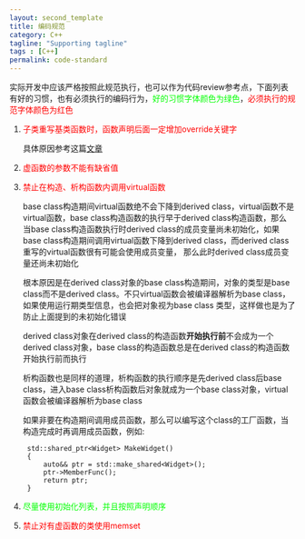 ```yaml
---
layout: second_template
title: 编码规范
category: C++
tagline: "Supporting tagline"
tags : [C++]
permalink: code-standard
---
```


[overload&override&hide]:/overload&override&hide

实际开发中应该严格按照此规范执行，也可以作为代码review参考点，下面列表有好的习惯，也有必须执行的编码行为，<font color="#00ff00">好的习惯字体颜色为绿色</font>，<font color="#ff0000">必须执行的规范字体颜色为红色</font>

1. <font color="#ff0000">子类重写基类函数时，函数声明后面一定增加override关键字</font>
	
	具体原因参考这篇[文章][overload&override&hide]

2. <font color="#ff0000">虚函数的参数不能有缺省值</font>

3. <font color="#ff0000">禁止在构造、析构函数内调用virtual函数</font>
	
	base class构造期间virtual函数绝不会下降到derived class，virtual函数不是virtual函数，base class构造函数的执行早于derived class构造函数，那么
	当base class构造函数执行时derived class的成员变量尚未初始化，如果base class构造期间调用virtual函数下降到derived class，而derived class重写的virtual函数很有可能会使用成员变量，
	那么此时derived class成员变量还尚未初始化
	
	根本原因是在derived class对象的base class构造期间，对象的类型是base class而不是derived class。不只virtual函数会被编译器解析为base class，如果使用运行期类型信息，也会把对象视为base class
	类型，这样做也是为了防止上面提到的未初始化错误
	
	derived class对象在derived class的构造函数**开始执行前**不会成为一个derived class对象，base class的构造函数总是在derived class的构造函数开始执行前而执行
	
	析构函数也是同样的道理，析构函数的执行顺序是先derived class后base class，进入base class析构函数后对象就成为一个base class对象，virtual函数会被编译器解析为base class
	
	如果非要在构造期间调用成员函数，那么可以编写这个class的工厂函数，当构造完成时再调用成员函数，例如:
	
		std::shared_ptr<Widget> MakeWidget()
		{
			auto&& ptr = std::make_shared<Widget>();
			ptr->MemberFunc();
			return ptr;
		}
	
	
4. <font color="#00ff00">尽量使用初始化列表，并且按照声明顺序</font>

5. <font color="#ff0000">禁止对有虚函数的类使用memset</font>